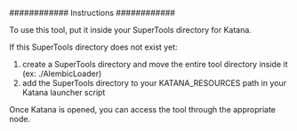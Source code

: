 ############
Instructions
############

To use this tool, put it inside your SuperTools directory for Katana.

If this SuperTools directory does not exist yet:
1. create a SuperTools directory and move the entire tool directory inside it (ex: ./AlembicLoader)
2. add the SuperTools directory to your KATANA_RESOURCES path in your Katana launcher script

Once Katana is opened, you can access the tool through the appropriate node.
